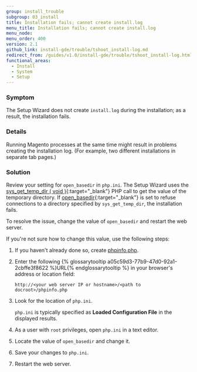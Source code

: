 ```yaml
---
group: install_trouble
subgroup: 03_install
title: Installation fails; cannot create install.log
menu_title: Installation fails; cannot create install.log
menu_node:
menu_order: 400
version: 2.1
github_link: install-gde/trouble/tshoot_install-log.md
redirect_from: /guides/v1.0/install-gde/trouble/tshoot_install-log.html
functional_areas:
  - Install
  - System
  - Setup
---
```


### Symptom

The Setup Wizard does not create `install.log` during the installation; as a result, the installation fails.

### Details

Running Magento processes at the same time might result in problems creating the installation log. (For example, two different installations in separate tab pages.)

### Solution

Review your setting for `open_basedir` in `php.ini`. The Setup Wizard uses the [sys_get_temp_dir ( void )](http://php.net/manual/en/function.sys-get-temp-dir.php){:target="_blank"} PHP call to get the value of the temporary directory. If [open_basedir](http://php.net/manual/en/ini.core.php#ini.open-basedir){:target="_blank"} is set to refuse connections to a directory specified by `sys_get_temp_dir`, the installation fails.

To resolve the issue, change the value of `open_basedir` and restart the web server.

If you're not sure how to change this value, use the following steps:

1.	If you haven't already done so, create <a href="{{ page.baseurl }}/install-gde/prereq/optional.html#install-optional-phpinfo">phpinfo.php</a>.
2.	Enter the following {% glossarytooltip a05c59d3-77b9-47d0-92a1-2cbffe3f8622 %}URL{% endglossarytooltip %} in your browser's address or location field:

	<code>http://&lt;your web server IP or hostname>/&lt;path to docroot>/phpinfo.php</code>

3.	Look for the location of `php.ini`.

	`php.ini` is typically specified as **Loaded Configuration File** in the displayed results.

4.	As a user with <code>root</code> privileges, open `php.ini` in a text editor.
5.	Locate the value of `open_basedir` and change it.
6.	Save your changes to `php.ini`.
7.	Restart the web server.

